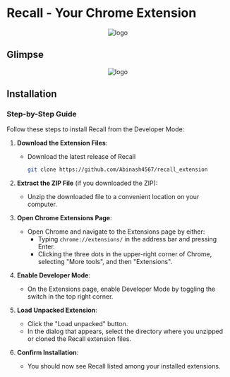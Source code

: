 # Recall - Your Chrome Extension

<p align='center'> 
  <img src="https://github.com/Abinash4567/recall_extension/assets/98229006/7f535317-e1ef-4e39-83c9-f483ccf9be00" alt="logo">
</p>

## Glimpse 
<p align='center'> 
  <img src="https://github.com/Abinash4567/recall_extension/assets/98229006/ae06768a-ddc1-44a3-97a9-c9cbece81c0b" alt="logo">
</p>

## Installation

### Step-by-Step Guide

Follow these steps to install Recall from the Developer Mode:

1. **Download the Extension Files**:
    - Download the latest release of Recall
      ```sh
      git clone https://github.com/Abinash4567/recall_extension
      ```

2. **Extract the ZIP File** (if you downloaded the ZIP):
    - Unzip the downloaded file to a convenient location on your computer.

3. **Open Chrome Extensions Page**:
    - Open Chrome and navigate to the Extensions page by either:
      - Typing `chrome://extensions/` in the address bar and pressing Enter.
      - Clicking the three dots in the upper-right corner of Chrome, selecting "More tools", and then "Extensions".

4. **Enable Developer Mode**:
    - On the Extensions page, enable Developer Mode by toggling the switch in the top right corner.

5. **Load Unpacked Extension**:
    - Click the "Load unpacked" button.
    - In the dialog that appears, select the directory where you unzipped or cloned the Recall extension files.

6. **Confirm Installation**:
    - You should now see Recall listed among your installed extensions.

